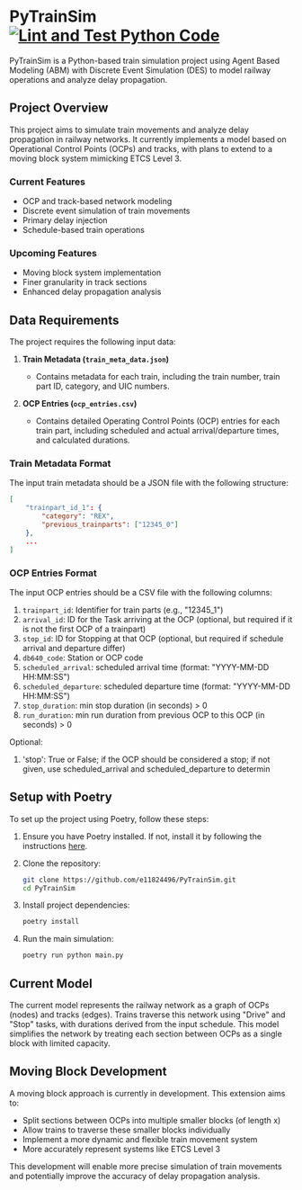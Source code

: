 # PyTrainSim [![Lint and Test Python Code](https://github.com/e11824496/PyTrainSim/actions/workflows/lintAndTest.yml/badge.svg?branch=main)](https://github.com/e11824496/PyTrainSim/actions/workflows/lintAndTest.yml)

PyTrainSim is a Python-based train simulation project using Agent Based Modeling (ABM) with Discrete Event Simulation (DES) to model railway operations and analyze delay propagation.

## Project Overview

This project aims to simulate train movements and analyze delay propagation in railway networks. It currently implements a model based on Operational Control Points (OCPs) and tracks, with plans to extend to a moving block system mimicking ETCS Level 3.

### Current Features

- OCP and track-based network modeling
- Discrete event simulation of train movements
- Primary delay injection
- Schedule-based train operations

### Upcoming Features

- Moving block system implementation
- Finer granularity in track sections
- Enhanced delay propagation analysis

## Data Requirements

The project requires the following input data:

1. **Train Metadata (`train_meta_data.json`)**
   - Contains metadata for each train, including the train number, train part ID, category, and UIC numbers.

2. **OCP Entries (`ocp_entries.csv`)**
   - Contains detailed Operating Control Points (OCP) entries for each train part, including scheduled and actual arrival/departure times, and calculated durations.

### Train Metadata Format

The input train metadata should be a JSON file with the following structure:

```json
[
    "trainpart_id_1": {
        "category": "REX",
        "previous_trainparts": ["12345_0"]
    },
    ...
]
```

### OCP Entries Format

The input OCP entries should be a CSV file with the following columns:

1. `trainpart_id`: Identifier for train parts (e.g., "12345_1")
1. `arrival_id`: ID for the Task arriving at the OCP (optional, but required if it is not the first OCP of a trainpart)
1. `stop_id`: ID for Stopping at that OCP (optional, but required if schedule arrival and departure differ)
1. `db640_code`: Station or OCP code
1. `scheduled_arrival`: scheduled arrival time (format: "YYYY-MM-DD HH:MM:SS")
1. `scheduled_departure`: scheduled departure time (format: "YYYY-MM-DD HH:MM:SS")
1. `stop_duration`: min stop duration (in seconds) > 0
1. `run_duration`: min run duration from previous OCP to this OCP (in seconds) > 0

Optional:

1. 'stop': True or False; if the OCP should be considered a stop; if not given, use scheduled_arrival and scheduled_departure to determin

## Setup with Poetry

To set up the project using Poetry, follow these steps:

1. Ensure you have Poetry installed. If not, install it by following the instructions [here](https://python-poetry.org/docs/#installation).

2. Clone the repository:

    ```bash
    git clone https://github.com/e11824496/PyTrainSim.git
    cd PyTrainSim
    ```

3. Install project dependencies:

    ```bash
    poetry install
    ```

4. Run the main simulation:

    ```bash
    poetry run python main.py
    ```

## Current Model

The current model represents the railway network as a graph of OCPs (nodes) and tracks (edges). Trains traverse this network using "Drive" and "Stop" tasks, with durations derived from the input schedule. This model simplifies the network by treating each section between OCPs as a single block with limited capacity.

## Moving Block Development

A moving block approach is currently in development. This extension aims to:

- Split sections between OCPs into multiple smaller blocks (of length x)
- Allow trains to traverse these smaller blocks individually
- Implement a more dynamic and flexible train movement system
- More accurately represent systems like ETCS Level 3

This development will enable more precise simulation of train movements and potentially improve the accuracy of delay propagation analysis.
